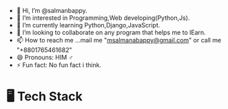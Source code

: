 - 👋 Hi, I’m @salmanbappy.
- 👀 I’m interested in Programming,Web developing(Python,Js).
- 🌱 I’m currently learning Python,Django,JavaScript.
- 💞️ I’m looking to collaborate on any program that helps me to lEarn.
- 📫 How to reach me ...mail me "msalmanabappy@gmail.com" or call me "+8801765461682"
- 😄 Pronouns: HIM ♂️
- ⚡ Fun fact: No fun fact i think.

<!---
salmanbappy/salmanbappy is a ✨ special ✨ repository because its `README.md` (this file) appears on your GitHub profile.
You can click the Preview link to take a look at your changes.
--->
<h1>🖥️ Tech Stack</h1>
